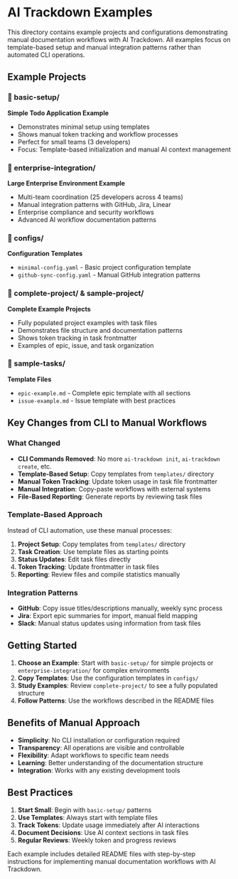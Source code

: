 # AI Trackdown Examples

This directory contains example projects and configurations demonstrating manual documentation workflows with AI Trackdown. All examples focus on template-based setup and manual integration patterns rather than automated CLI operations.

## Example Projects

### 📁 basic-setup/
**Simple Todo Application Example**
- Demonstrates minimal setup using templates
- Shows manual token tracking and workflow processes
- Perfect for small teams (3 developers)
- Focus: Template-based initialization and manual AI context management

### 📁 enterprise-integration/
**Large Enterprise Environment Example**
- Multi-team coordination (25 developers across 4 teams)
- Manual integration patterns with GitHub, Jira, Linear
- Enterprise compliance and security workflows
- Advanced AI workflow documentation patterns

### 📁 configs/
**Configuration Templates**
- `minimal-config.yaml` - Basic project configuration template
- `github-sync-config.yaml` - Manual GitHub integration patterns

### 📁 complete-project/ & sample-project/
**Complete Example Projects**
- Fully populated project examples with task files
- Demonstrates file structure and documentation patterns
- Shows token tracking in task frontmatter
- Examples of epic, issue, and task organization

### 📁 sample-tasks/
**Template Files**
- `epic-example.md` - Complete epic template with all sections
- `issue-example.md` - Issue template with best practices

## Key Changes from CLI to Manual Workflows

### What Changed
- **CLI Commands Removed**: No more `ai-trackdown init`, `ai-trackdown create`, etc.
- **Template-Based Setup**: Copy templates from `templates/` directory
- **Manual Token Tracking**: Update token usage in task file frontmatter
- **Manual Integration**: Copy-paste workflows with external systems
- **File-Based Reporting**: Generate reports by reviewing task files

### Template-Based Approach
Instead of CLI automation, use these manual processes:

1. **Project Setup**: Copy templates from `templates/` directory
2. **Task Creation**: Use template files as starting points
3. **Status Updates**: Edit task files directly
4. **Token Tracking**: Update frontmatter in task files
5. **Reporting**: Review files and compile statistics manually

### Integration Patterns
- **GitHub**: Copy issue titles/descriptions manually, weekly sync process
- **Jira**: Export epic summaries for import, manual field mapping
- **Slack**: Manual status updates using information from task files

## Getting Started

1. **Choose an Example**: Start with `basic-setup/` for simple projects or `enterprise-integration/` for complex environments
2. **Copy Templates**: Use the configuration templates in `configs/`
3. **Study Examples**: Review `complete-project/` to see a fully populated structure
4. **Follow Patterns**: Use the workflows described in the README files

## Benefits of Manual Approach

- **Simplicity**: No CLI installation or configuration required
- **Transparency**: All operations are visible and controllable
- **Flexibility**: Adapt workflows to specific team needs
- **Learning**: Better understanding of the documentation structure
- **Integration**: Works with any existing development tools

## Best Practices

1. **Start Small**: Begin with `basic-setup/` patterns
2. **Use Templates**: Always start with template files
3. **Track Tokens**: Update usage immediately after AI interactions
4. **Document Decisions**: Use AI context sections in task files
5. **Regular Reviews**: Weekly token and progress reviews

Each example includes detailed README files with step-by-step instructions for implementing manual documentation workflows with AI Trackdown.